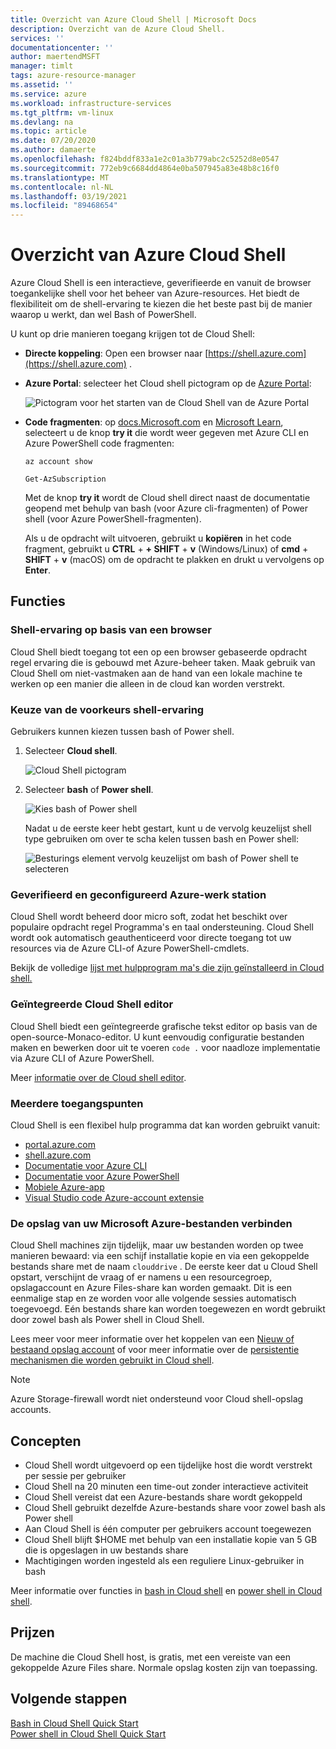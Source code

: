 ```yaml
---
title: Overzicht van Azure Cloud Shell | Microsoft Docs
description: Overzicht van de Azure Cloud Shell.
services: ''
documentationcenter: ''
author: maertendMSFT
manager: timlt
tags: azure-resource-manager
ms.assetid: ''
ms.service: azure
ms.workload: infrastructure-services
ms.tgt_pltfrm: vm-linux
ms.devlang: na
ms.topic: article
ms.date: 07/20/2020
ms.author: damaerte
ms.openlocfilehash: f824bddf833a1e2c01a3b779abc2c5252d8e0547
ms.sourcegitcommit: 772eb9c6684dd4864e0ba507945a83e48b8c16f0
ms.translationtype: MT
ms.contentlocale: nl-NL
ms.lasthandoff: 03/19/2021
ms.locfileid: "89468654"
---
```

# <a name="overview-of-azure-cloud-shell"></a>Overzicht van Azure Cloud Shell

Azure Cloud Shell is een interactieve, geverifieerde en vanuit de browser toegankelijke shell voor het beheer van Azure-resources. Het biedt de flexibiliteit om de shell-ervaring te kiezen die het beste past bij de manier waarop u werkt, dan wel Bash of PowerShell.

U kunt op drie manieren toegang krijgen tot de Cloud Shell:

- **Directe koppeling**: Open een browser naar [https://shell.azure.com](https://shell.azure.com) .

- **Azure Portal**: selecteer het Cloud shell pictogram op de [Azure Portal](https://portal.azure.com):

    ![Pictogram voor het starten van de Cloud Shell van de Azure Portal](media/overview/portal-launch-icon.png)

- **Code fragmenten**: op [docs.Microsoft.com]() en [Microsoft Learn](/learn/), selecteert u de knop **try it** die wordt weer gegeven met Azure CLI en Azure PowerShell code fragmenten:

    ```azurecli-interactive
    az account show
    ```

    ```azurepowershell-interactive
    Get-AzSubscription
    ```

    Met de knop **try it** wordt de Cloud shell direct naast de documentatie geopend met behulp van bash (voor Azure cli-fragmenten) of Power shell (voor Azure PowerShell-fragmenten).

    Als u de opdracht wilt uitvoeren, gebruikt u **kopiëren** in het code fragment, gebruikt u **CTRL** + **+ SHIFT** + **v** (Windows/Linux) of **cmd** + **SHIFT** + **v** (macOS) om de opdracht te plakken en drukt u vervolgens op **Enter**.

## <a name="features"></a>Functies

### <a name="browser-based-shell-experience"></a>Shell-ervaring op basis van een browser

Cloud Shell biedt toegang tot een op een browser gebaseerde opdracht regel ervaring die is gebouwd met Azure-beheer taken. Maak gebruik van Cloud Shell om niet-vastmaken aan de hand van een lokale machine te werken op een manier die alleen in de cloud kan worden verstrekt.

### <a name="choice-of-preferred-shell-experience"></a>Keuze van de voorkeurs shell-ervaring

Gebruikers kunnen kiezen tussen bash of Power shell.

1. Selecteer **Cloud shell**.

    ![Cloud Shell pictogram](media/overview/overview-cloudshell-icon.png)

2. Selecteer **bash** of **Power shell**.

    ![Kies bash of Power shell](media/overview/overview-choices.png)

    Nadat u de eerste keer hebt gestart, kunt u de vervolg keuzelijst shell type gebruiken om over te scha kelen tussen bash en Power shell:

    ![Besturings element vervolg keuzelijst om bash of Power shell te selecteren](media/overview/select-shell-drop-down.png)

### <a name="authenticated-and-configured-azure-workstation"></a>Geverifieerd en geconfigureerd Azure-werk station

Cloud Shell wordt beheerd door micro soft, zodat het beschikt over populaire opdracht regel Programma's en taal ondersteuning. Cloud Shell wordt ook automatisch geauthenticeerd voor directe toegang tot uw resources via de Azure CLI-of Azure PowerShell-cmdlets.

Bekijk de volledige [lijst met hulpprogram ma's die zijn geïnstalleerd in Cloud shell.](features.md#tools)

### <a name="integrated-cloud-shell-editor"></a>Geïntegreerde Cloud Shell editor

Cloud Shell biedt een geïntegreerde grafische tekst editor op basis van de open-source-Monaco-editor. U kunt eenvoudig configuratie bestanden maken en bewerken door uit te voeren `code .` voor naadloze implementatie via Azure CLI of Azure PowerShell.

Meer [informatie over de Cloud shell editor](using-cloud-shell-editor.md).

### <a name="multiple-access-points"></a>Meerdere toegangspunten

Cloud Shell is een flexibel hulp programma dat kan worden gebruikt vanuit:

* [portal.azure.com](https://portal.azure.com)
* [shell.azure.com](https://shell.azure.com)
* [Documentatie voor Azure CLI](/cli/azure)
* [Documentatie voor Azure PowerShell](/powershell/azure/)
* [Mobiele Azure-app](https://azure.microsoft.com/features/azure-portal/mobile-app/)
* [Visual Studio code Azure-account extensie](https://marketplace.visualstudio.com/items?itemName=ms-vscode.azure-account)

### <a name="connect-your-microsoft-azure-files-storage"></a>De opslag van uw Microsoft Azure-bestanden verbinden

Cloud Shell machines zijn tijdelijk, maar uw bestanden worden op twee manieren bewaard: via een schijf installatie kopie en via een gekoppelde bestands share met de naam `clouddrive` . De eerste keer dat u Cloud Shell opstart, verschijnt de vraag of er namens u een resourcegroep, opslagaccount en Azure Files-share kan worden gemaakt. Dit is een eenmalige stap en ze worden voor alle volgende sessies automatisch toegevoegd. Eén bestands share kan worden toegewezen en wordt gebruikt door zowel bash als Power shell in Cloud Shell.

Lees meer voor meer informatie over het koppelen van een [Nieuw of bestaand opslag account](persisting-shell-storage.md) of voor meer informatie over de [persistentie mechanismen die worden gebruikt in Cloud shell](persisting-shell-storage.md#how-cloud-shell-storage-works).

> [!NOTE]
> Azure Storage-firewall wordt niet ondersteund voor Cloud shell-opslag accounts.

## <a name="concepts"></a>Concepten

* Cloud Shell wordt uitgevoerd op een tijdelijke host die wordt verstrekt per sessie per gebruiker
* Cloud Shell na 20 minuten een time-out zonder interactieve activiteit
* Cloud Shell vereist dat een Azure-bestands share wordt gekoppeld
* Cloud Shell gebruikt dezelfde Azure-bestands share voor zowel bash als Power shell
* Aan Cloud Shell is één computer per gebruikers account toegewezen
* Cloud Shell blijft $HOME met behulp van een installatie kopie van 5 GB die is opgeslagen in uw bestands share
* Machtigingen worden ingesteld als een reguliere Linux-gebruiker in bash

Meer informatie over functies in [bash in Cloud shell](features.md) en [power shell in Cloud shell](./features.md).

## <a name="pricing"></a>Prijzen

De machine die Cloud Shell host, is gratis, met een vereiste van een gekoppelde Azure Files share. Normale opslag kosten zijn van toepassing.

## <a name="next-steps"></a>Volgende stappen

[Bash in Cloud Shell Quick Start](quickstart.md) <br>
[Power shell in Cloud Shell Quick Start](quickstart-powershell.md)